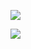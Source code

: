 <a href="https://codeclimate.com/github/Alina200220/development/maintainability"><img src="https://api.codeclimate.com/v1/badges/8409205158ee1afce2ce/maintainability" /></a>

<a href="https://asciinema.org/a/TPydPN0VBLEoUtay2sFwIiw1Y" target="_blank"><img src="https://asciinema.org/a/TPydPN0VBLEoUtay2sFwIiw1Y.svg" /></a>